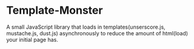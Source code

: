 Template-Monster
================

A small JavaScript library that loads in templates(unserscore.js, mustache.js, dust.js) asynchronously to reduce the amount of html(load) your initial page has.
